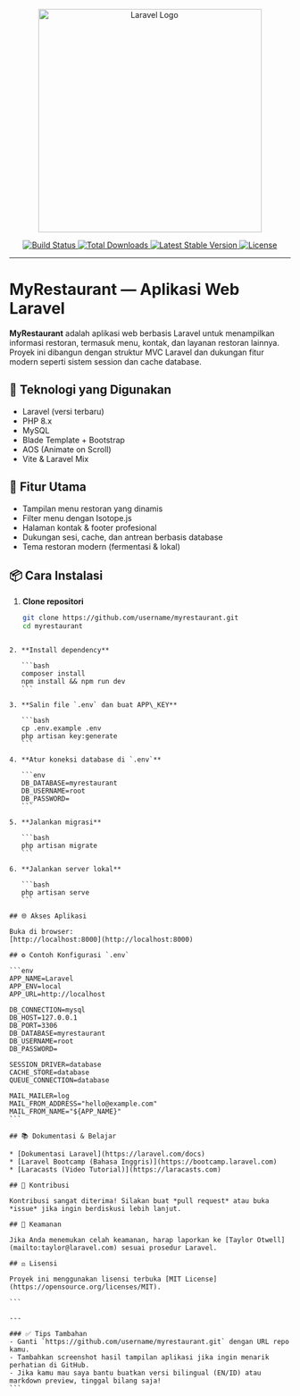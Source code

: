 <p align="center">
  <a href="https://laravel.com" target="_blank">
    <img src="https://raw.githubusercontent.com/laravel/art/master/logo-lockup/5%20SVG/2%20CMYK/1%20Full%20Color/laravel-logolockup-cmyk-red.svg" width="400" alt="Laravel Logo">
  </a>
</p>

<p align="center">
  <a href="https://github.com/laravel/framework/actions">
    <img src="https://github.com/laravel/framework/workflows/tests/badge.svg" alt="Build Status">
  </a>
  <a href="https://packagist.org/packages/laravel/framework">
    <img src="https://img.shields.io/packagist/dt/laravel/framework" alt="Total Downloads">
  </a>
  <a href="https://packagist.org/packages/laravel/framework">
    <img src="https://img.shields.io/packagist/v/laravel/framework" alt="Latest Stable Version">
  </a>
  <a href="https://packagist.org/packages/laravel/framework">
    <img src="https://img.shields.io/packagist/l/laravel/framework" alt="License">
  </a>
</p>

---

# MyRestaurant — Aplikasi Web Laravel

**MyRestaurant** adalah aplikasi web berbasis Laravel untuk menampilkan informasi restoran, termasuk menu, kontak, dan layanan restoran lainnya. Proyek ini dibangun dengan struktur MVC Laravel dan dukungan fitur modern seperti sistem session dan cache database.

## 🔧 Teknologi yang Digunakan

- Laravel (versi terbaru)
- PHP 8.x
- MySQL
- Blade Template + Bootstrap
- AOS (Animate on Scroll)
- Vite & Laravel Mix

## 📁 Fitur Utama

- Tampilan menu restoran yang dinamis
- Filter menu dengan Isotope.js
- Halaman kontak & footer profesional
- Dukungan sesi, cache, dan antrean berbasis database
- Tema restoran modern (fermentasi & lokal)

## 📦 Cara Instalasi

1. **Clone repositori**
   ```bash
   git clone https://github.com/username/myrestaurant.git
   cd myrestaurant
````

2. **Install dependency**

   ```bash
   composer install
   npm install && npm run dev
   ```

3. **Salin file `.env` dan buat APP\_KEY**

   ```bash
   cp .env.example .env
   php artisan key:generate
   ```

4. **Atur koneksi database di `.env`**

   ```env
   DB_DATABASE=myrestaurant
   DB_USERNAME=root
   DB_PASSWORD=
   ```

5. **Jalankan migrasi**

   ```bash
   php artisan migrate
   ```

6. **Jalankan server lokal**

   ```bash
   php artisan serve
   ```

## 🌐 Akses Aplikasi

Buka di browser:
[http://localhost:8000](http://localhost:8000)

## ⚙️ Contoh Konfigurasi `.env`

```env
APP_NAME=Laravel
APP_ENV=local
APP_URL=http://localhost

DB_CONNECTION=mysql
DB_HOST=127.0.0.1
DB_PORT=3306
DB_DATABASE=myrestaurant
DB_USERNAME=root
DB_PASSWORD=

SESSION_DRIVER=database
CACHE_STORE=database
QUEUE_CONNECTION=database

MAIL_MAILER=log
MAIL_FROM_ADDRESS="hello@example.com"
MAIL_FROM_NAME="${APP_NAME}"
```

## 📚 Dokumentasi & Belajar

* [Dokumentasi Laravel](https://laravel.com/docs)
* [Laravel Bootcamp (Bahasa Inggris)](https://bootcamp.laravel.com)
* [Laracasts (Video Tutorial)](https://laracasts.com)

## 🤝 Kontribusi

Kontribusi sangat diterima! Silakan buat *pull request* atau buka *issue* jika ingin berdiskusi lebih lanjut.

## 🔐 Keamanan

Jika Anda menemukan celah keamanan, harap laporkan ke [Taylor Otwell](mailto:taylor@laravel.com) sesuai prosedur Laravel.

## ⚖️ Lisensi

Proyek ini menggunakan lisensi terbuka [MIT License](https://opensource.org/licenses/MIT).

```

---

### ✅ Tips Tambahan
- Ganti `https://github.com/username/myrestaurant.git` dengan URL repo kamu.
- Tambahkan screenshot hasil tampilan aplikasi jika ingin menarik perhatian di GitHub.
- Jika kamu mau saya bantu buatkan versi bilingual (EN/ID) atau markdown preview, tinggal bilang saja!
```
